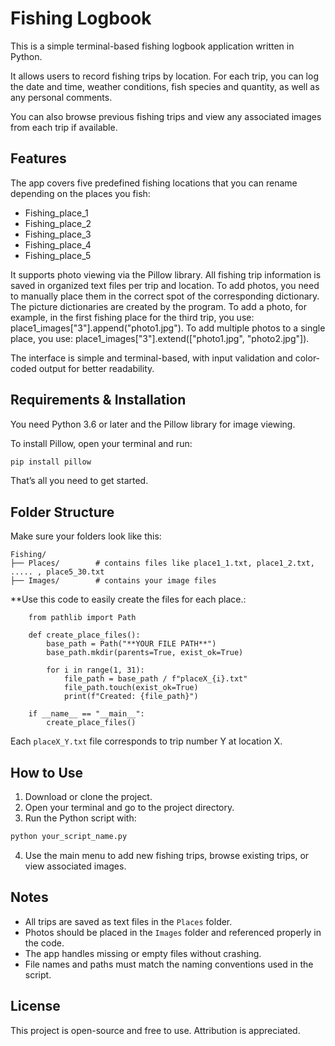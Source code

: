 # Fishing Logbook

This is a simple terminal-based fishing logbook application written in Python.

It allows users to record fishing trips by location. For each trip, you can log the date and time, weather conditions, fish species and quantity, as well as any personal comments.

You can also browse previous fishing trips and view any associated images from each trip if available.

## Features

The app covers five predefined fishing locations that you can rename depending on the places you fish:

- Fishing_place_1  
- Fishing_place_2  
- Fishing_place_3 
- Fishing_place_4
- Fishing_place_5

It supports photo viewing via the Pillow library. All fishing trip information is saved in organized text files per trip and location. To add photos, you need to manually place them in the correct spot of the corresponding dictionary. The picture dictionaries are created by the program. To add a photo, for example, in the first fishing place for the third trip, you use: place1_images["3"].append("photo1.jpg"). To add multiple photos to a single place, you use: place1_images["3"].extend(["photo1.jpg", "photo2.jpg"]).

The interface is simple and terminal-based, with input validation and color-coded output for better readability.

## Requirements & Installation

You need Python 3.6 or later and the Pillow library for image viewing.

To install Pillow, open your terminal and run:

```bash
pip install pillow
```

That’s all you need to get started.

## Folder Structure

Make sure your folders look like this:

```
Fishing/
├── Places/        # contains files like place1_1.txt, place1_2.txt, ..... , place5_30.txt
├── Images/        # contains your image files
```

**Use this code to easily create the files for each place.:

        from pathlib import Path

        def create_place_files():
            base_path = Path("**YOUR FILE PATH**")
            base_path.mkdir(parents=True, exist_ok=True)

            for i in range(1, 31):
                file_path = base_path / f"placeX_{i}.txt"
                file_path.touch(exist_ok=True) 
                print(f"Created: {file_path}")

        if __name__ == "__main__":
            create_place_files()


Each `placeX_Y.txt` file corresponds to trip number Y at location X.

## How to Use

1. Download or clone the project.
2. Open your terminal and go to the project directory.
3. Run the Python script with:

```bash
python your_script_name.py
```

4. Use the main menu to add new fishing trips, browse existing trips, or view associated images.

## Notes

- All trips are saved as text files in the `Places` folder.  
- Photos should be placed in the `Images` folder and referenced properly in the code.  
- The app handles missing or empty files without crashing.  
- File names and paths must match the naming conventions used in the script.

## License

This project is open-source and free to use. Attribution is appreciated.
